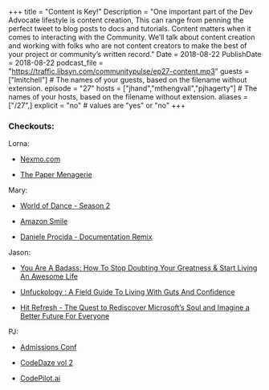 +++
title = "Content is Key!"
Description = "One important part of the Dev Advocate lifestyle is content creation, This can range from penning the perfect tweet to blog posts to docs and tutorials. Content matters when it comes to interacting with the Community. We’ll talk about content creation and working with folks who are not content creators to make the best of your project or community’s written record."
Date = 2018-08-22
PublishDate = 2018-08-22
podcast_file = "https://traffic.libsyn.com/communitypulse/ep27-content.mp3"
guests = ["lmitchell"] # The names of your guests, based on the filename without extension.
episode = "27"
hosts = ["jhand","mthengvall","pjhagerty"] # The names of your hosts, based on the filename without extension.
aliases = ["/27",]
explicit = "no" # values are "yes" or "no"
+++
### Checkouts:
Lorna:

* [Nexmo.com](http://nexmo.com)

* [The Paper Menagerie](https://www.amazon.com/dp/B00TBKYK60/ref=dp-kindle-redirect?_encoding=UTF8&btkr=1)

Mary:

* [World of Dance - Season 2](https://www.nbc.com/world-of-dance/episodes)

* [Amazon Smile](https://smile.amazon.com/)

* [Daniele Procida - Documentation Remix](https://www.youtube.com/watch?v=azf6yzuJt54)

Jason:  

* [You Are A Badass: How To Stop Doubting Your Greatness & Start Living An Awesome Life](https://www.amazon.com/dp/B00B3M3VWS/ref=dp-kindle-redirect?_encoding=UTF8&btkr=1)

* [Unfuckology : A Field Guide To Living With Guts And Confidence](https://www.amazon.com/Unf-ckology-Field-Living-Confidence-ebook/dp/B073NZGQST/ref=sr_1_1?ie=UTF8&qid=1534948434&sr=8-1&keywords=Unfuckology+%3A+A+Field+Guide+To+Living+With+Guts+And+Confidence)

* [Hit Refresh - The Quest to Rediscover Microsoft’s Soul and Imagine a Better Future For Everyone](https://www.amazon.com/dp/B01HOT5SQA/ref=dp-kindle-redirect?_encoding=UTF8&btkr=1)

PJ:  

* [Admissions Conf](https://2018.admissionconf.com/)  

* [CodeDaze vol 2](http://codedaze.me/)

* [CodePilot.ai](https://get.codepilot.ai/?utm_expid=.JTMJUbvZRgKoO6-xwEiEaA.2&utm_referrer=)
